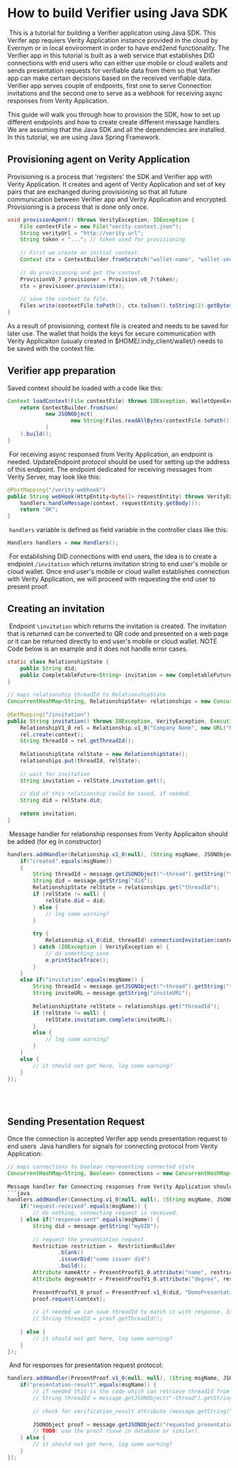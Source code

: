 # How to build Verifier using Java SDK
​
This is a tutorial for building a Verifier application using Java SDK. This Verifer app requiers Verity Application instance provided in the cloud by Evernym or in local environment in order to have end2end functionality. The Verifier app in this tutorial is built as a web service that establishes DID connections with end users who can either use mobile or cloud wallets and sends presentation requests for verifiable data from them so that Verifier app can make certain decisions based on the received verifiable data. Verifier app serves couple of endpoints, first one to serve Connection invitations and the second one to serve as a webhook for receiving async responses from Verity Application.

This guide will walk you through how to provision the SDK, how to set up different endpoints and how to create create different message handlers. We are assuming that the Java SDK and all the dependencies are installed. In this tutorial, we are using Java Spring Framework.
​
## Provisioning agent on Verity Application
Provisioning is a process that 'registers' the SDK and Verifier app with Verity Application. It creates and agent of Verity Application and set of key pairs that are exchanged during provisioning so that all future communication between Verifier app and Verity Application and encrypted. Provisioning is a process that is done only once. 
​
```java
void provisionAgent() throws VerityException, IOException {
    File contextFile = new File("verity-context.json");
    String verityUrl = "http://verity.url";
    String token = "..."; // token used for provisioning
​
    // First we create an initial context.
    Context ctx = ContextBuilder.fromScratch("wallet-name", "wallet-secret-key", verityUrl);
    
    // do provisioning and get the context.
    ProvisionV0_7 provisioner = Provision.v0_7(token);
    ctx = provisioner.provision(ctx);
​
    // save the context to file.
    Files.write(contextFile.toPath(), ctx.toJson().toString(2).getBytes());
}
```
As a result of provisioning, context file is created and needs to be saved for later use. The wallet that holds the keys for secure communication with Verity Applicaiton (usualy created in $HOME/.indy_client/wallet/<wallet-name>) needs to be saved with the context file.
​
## Verifier app preparation
Saved context should be loaded with a code like this:
```java
Context loadContext(File contextFile) throws IOException, WalletOpenException {
    return ContextBuilder.fromJson(
            new JSONObject(
                    new String(Files.readAllBytes(contextFile.toPath()))
            )
    ).build();
}
```
​
For receiving async responsed from Verity Application, an endpoint is needed. UpdateEndpoint protocol should be used for setting up the address of this endpoint.
The endpoint dedicated for receiving messages from Verity Server, may look like this:
​
```java
@PostMapping("/verity-webhook")
public String webHook(HttpEntity<byte[]> requestEntity) throws VerityException {
    handlers.handleMessage(context, requestEntity.getBody());
    return "OK";
}
```
​
`handlers` variable is defined as field variable in the controller class like this:
```java
Handlers handlers = new Handlers();
```
​
For establishing DID connections with end users, the idea is to create a endpoint `/invitation` which returns invitation string to end user's mobile or cloud wallet.
Once end user's mobile or cloud wallet establishes connection with Verity Application, we will proceed with requesting the end user to present proof.
​
## Creating an invitation
​
Endpoint `\invitation` which returns the invitation is created. The invitation that is returned can be converted to QR code and presented on a web page or it can be returned directly to end user's mobile or cloud wallet.
NOTE Code below is an example and it does not handle error cases.
​
```java
static class RelationshipState {
    public String did;
    public CompletableFuture<String> invitation = new CompletableFuture<String>();
}
​
// maps relationship threadId to RelationshipState
ConcurrentHashMap<String, RelationshipState> relationships = new ConcurrentHashMap<String, RelationshipState>();
​
@GetMapping("/invitation")
public String invitation() throws IOException, VerityException, ExecutionException {
    RelationshipV1_0 rel = Relationship.v1_0("Company Name", new URL("http://company/logo.png"));
    rel.create(context);
    String threadId = rel.getThreadId();
​
    RelationshipState relState = new RelationshipState();
    relationships.put(threadId, relState);
​
    // wait for invitation
    String invitation = relState.invitation.get();
​
    // did of this relationship could be saved, if needed.
    String did = relState.did;
​
    return invitation;
}
```
​
Message handler for relationship responses from Verity Applicaiton should be added (for eg in constructor)
```java
handlers.addHandler(Relationship.v1_0(null), (String msgName, JSONObject message) -> {
    if("created".equals(msgName))
    {
        String threadId = message.getJSONObject("~thread").getString("thid");
        String did = message.getString("did");
        RelationshipState relState = relationships.get("threadId");
        if (relState != null) {
            relState.did = did;
        } else {
            // log some warning?
        }
​
        try {
            Relationship.v1_0(did, threadId).connectionInvitation(context);
        } catch (IOException | VerityException e) {
            // do something sane
            e.printStackTrace();
        }
    }
    else if("invitation".equals(msgName)) {
        String threadId = message.getJSONObject("~thread").getString("thid");
        String inviteURL = message.getString("inviteURL");
​
        RelationshipState relState = relationships.get("threadId");
        if (relState != null) {
            relState.invitation.complete(inviteURL);
        }
        else {
            // log some warning?
        }
    }
    else {
        // it should not get here, log some warning?
    }
});
​
```
​
## Sending Presentation Request
Once the connection is accepted Verifer app sends presentation request to end users
​
Java handlers for signals for connecting protocol from Verity Application:
```java
// maps connections to boolean representing connected state
ConcurrentHashMap<String, Boolean> connections = new ConcurrentHashMap<String, Boolean>();
​
Message handler for Connecting responses from Verity Application should be added (for eg in constructor)
```java
handlers.addHandler(Connecting.v1_0(null, null), (String msgName, JSONObject message) -> {
    if("request-received".equals(msgName)) {
        // do nothing, connecting request is received.
    } else if("response-sent".equals(msgName)) {
        String did = message.getString("myDID");
    
        // request the presentation request
        Restriction restriction =  RestrictionBuilder
                .blank()
                .issuerDid("some issuer did")
                .build();
        Attribute nameAttr = PresentProofV1_0.attribute("name", restriction);
        Attribute degreeAttr = PresentProofV1_0.attribute("degree", restriction);
​
        PresentProofV1_0 proof = PresentProof.v1_0(did, "DemoPresentation", nameAttr, degreeAttr);
        proof.request(context);
​
        // if needed we can save threadId to match it with response. In our case it is not needed.
        // String threadId = proof.getThreadId();
​
    } else {
        // it should not get here, log some warning?
    }
});
```
​
And for responses for presentation request protocol:
​
```java
handlers.addHandler(PresentProof.v1_0(null, null), (String msgName, JSONObject message) -> {
    if("presentation-result".equals(msgName)) {
        // if needed this is the code which can retrieve threadId from response
        // String threadId = message.getJSONObject("~thread").getString("thid");
        
        // check for verification_result attribute (message.getString("verification_result") == "ProofValidated")?
​
        JSONObject proof = message.getJSONObject("requested_presentation");
        // TODO: use the proof (save in database or similar).
    } else {
        // it should not get here, log some warning?
    }
});
```